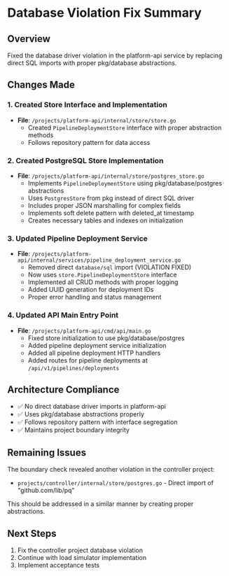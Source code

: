 # Database Violation Fix Summary

## Overview
Fixed the database driver violation in the platform-api service by replacing direct SQL imports with proper pkg/database abstractions.

## Changes Made

### 1. Created Store Interface and Implementation
- **File**: `/projects/platform-api/internal/store/store.go`
  - Created `PipelineDeploymentStore` interface with proper abstraction methods
  - Follows repository pattern for data access

### 2. Created PostgreSQL Store Implementation  
- **File**: `/projects/platform-api/internal/store/postgres_store.go`
  - Implements `PipelineDeploymentStore` using pkg/database/postgres abstractions
  - Uses `PostgresStore` from pkg instead of direct SQL driver
  - Includes proper JSON marshalling for complex fields
  - Implements soft delete pattern with deleted_at timestamp
  - Creates necessary tables and indexes on initialization

### 3. Updated Pipeline Deployment Service
- **File**: `/projects/platform-api/internal/services/pipeline_deployment_service.go`
  - Removed direct `database/sql` import (VIOLATION FIXED)
  - Now uses `store.PipelineDeploymentStore` interface
  - Implemented all CRUD methods with proper logging
  - Added UUID generation for deployment IDs
  - Proper error handling and status management

### 4. Updated API Main Entry Point
- **File**: `/projects/platform-api/cmd/api/main.go`
  - Fixed store initialization to use pkg/database/postgres
  - Added pipeline deployment service initialization
  - Added all pipeline deployment HTTP handlers
  - Added routes for pipeline deployments at `/api/v1/pipelines/deployments`

## Architecture Compliance
- ✅ No direct database driver imports in platform-api
- ✅ Uses pkg/database abstractions properly
- ✅ Follows repository pattern with interface segregation
- ✅ Maintains project boundary integrity

## Remaining Issues
The boundary check revealed another violation in the controller project:
- `projects/controller/internal/store/postgres.go` - Direct import of "github.com/lib/pq"

This should be addressed in a similar manner by creating proper abstractions.

## Next Steps
1. Fix the controller project database violation
2. Continue with load simulator implementation
3. Implement acceptance tests